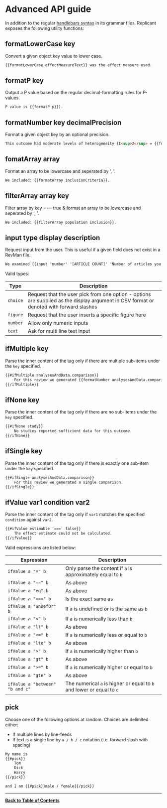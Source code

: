 Advanced API guide
==================
In addition to the regular [handlebars syntax](https://handlebarsjs.com) in its grammar files, Replicant exposes the following utility functions:


formatLowerCase key
-------------------
Convert a given object key value to lower case.

```html
{{formatLowerCase effectMeasureText}} was the effect measure used.
```


formatP key
-----------
Output a P value based on the regular decimal-formatting rules for P-values.

```html
P value is {{formatP p}}).
```


formatNumber key decimalPrecision
---------------------------------
Format a given object key by an optional precision.

```html
This outcome had moderate levels of heterogeneity (I<sup>2</sup> = {{formatNumber i2 2}}%).
```

fomatArray array
---------------------------------
Format an array to be lowercase and seperated by ', '.

```html
We included: {{formatArray inclusionCriteria}}.
```

filterArray array key
---------------------------------
Filter array by key === true & format an array to be lowercase and seperated by ', '.

```html
We included: {{filterArray population inclusion}}.
```

input type display description
------------------------------
Request input from the user.
This is useful if a given field does not exist in a RevMan file.

```html
We examined {{input 'number' '[ARTICLE COUNT]' 'Number of articles you examined'}} articles.
```

Valid types:

| Type     | Description                                          |
|----------|------------------------------------------------------|
| `choice` | Request that the user pick from one option - options are supplied as the display argument in CSV format or denoted with forward slashes |
| `figure` | Request that the user inserts a specific figure here |
| `number` | Allow only numeric inputs                            |
| `text`   | Ask for multi line text input                        |


ifMultiple key
--------------
Parse the inner content of the tag only if there are multiple sub-items under the `key` specified.

```html
{{#ifMultiple analysesAndData.comparison}}
	For this review we generated {{formatNumber analysesAndData.comparison.length}} comparisons.
{{/ifMultiple}}
```


ifNone key
----------
Parse the inner content of the tag only if there are no sub-items under the `key` specified.

```html
{{#ifNone study}}
	No studies reported sufficient data for this outcome.
{{/ifNone}}
```


ifSingle key
------------
Parse the inner content of the tag only if there is exactly one sub-item under the `key` specified.

```html
{{#ifSingle analysesAndData.comparison}}
	For this review we generated a single comparison.
{{/ifSingle}}
```


ifValue var1 condition var2
---------------------------
Parse the inner content of the tag only if `var1` matches the specified `condition` against `var2`.

```html
{{#ifValue estimable '===' false}}
	The effect estimate could not be calculated.
{{/ifValue}}
```


Valid expressions are listed below:

| Expression                      | Description                                                           |
|---------------------------------|-----------------------------------------------------------------------|
| `ifValue a "=" b`               | Only parse the content if `a` is approximately equal to `b`           |
| `ifValue a "==" b`              | As above                                                              |
| `ifValue a "eq" b`              | As above                                                              |
| `ifValue a "===" b`             | Is the exact same as                                                  |
| `ifValue a "unDefOr" b`         | If `a` is undefined or is the same as `b`                             |
| `ifValue a "<" b`               | If `a` is numerically less than `b`                                   |
| `ifValue a "lt" b`              | As above                                                              |
| `ifValue a "<=" b`              | If `a` is numerically less or equal to `b`                            |
| `ifValue a "lte" b`             | As above                                                              |
| `ifValue a ">" b`               | If `a` is numerically higher than `b`                                 |
| `ifValue a "gt" b`              | As above                                                              |
| `ifValue a ">=" b`              | If `a` is numerically higher or equal to `b`                          |
| `ifValue a "gte" b`             | As above                                                              |
| `ifValue a "between" "b and c"` | The numerical `a` is higher or equal to `b` and lower or equal to `c` |


pick
----
Choose one of the following options at random. Choices are delimited either:

* If multiple lines by line-feeds
* If text is a single line by `a / b / c` notation (i.e. forward slash with spacing)

```html
My name is
{{#pick}}
	Tom
	Dick
	Harry
{{/pick}}

and I am {{#pick}}male / female{{/pick}}
```


---

**[Back to Table of Contents](../README.md)**
